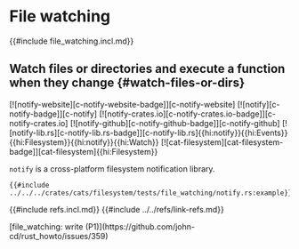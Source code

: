 # File watching

{{#include file_watching.incl.md}}

## Watch files or directories and execute a function when they change {#watch-files-or-dirs}

[![notify-website][c-notify-website-badge]][c-notify-website] [![notify][c-notify-badge]][c-notify] [![notify-crates.io][c-notify-crates.io-badge]][c-notify-crates.io] [![notify-github][c-notify-github-badge]][c-notify-github] [![notify-lib.rs][c-notify-lib.rs-badge]][c-notify-lib.rs]{{hi:notify}}{{hi:Events}}{{hi:Filesystem}}{{hi:notify}}{{hi:Watch}} [![cat-filesystem][cat-filesystem-badge]][cat-filesystem]{{hi:Filesystem}}

`notify` is a cross-platform filesystem notification library.

```rust,editable
{{#include ../../../crates/cats/filesystem/tests/file_watching/notify.rs:example}}
```

{{#include refs.incl.md}}
{{#include ../../refs/link-refs.md}}

<div class="hidden">
[file_watching: write (P1)](https://github.com/john-cd/rust_howto/issues/359)

</div>
